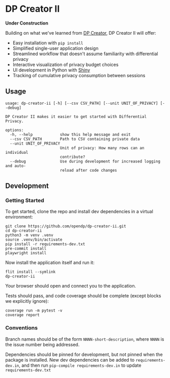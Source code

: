 # DP Creator II

**Under Construction**

Building on what we've learned from [DP Creator](https://github.com/opendp/dpcreator), DP Creator II will offer:

- Easy installation with `pip install`
- Simplified single-user application design
- Streamlined workflow that doesn't assume familiarity with differential privacy
- Interactive visualization of privacy budget choices
- UI development in Python with [Shiny](https://shiny.posit.co/py/)
- Tracking of cumulative privacy consumption between sessions

## Usage

```
usage: dp-creator-ii [-h] [--csv CSV_PATH] [--unit UNIT_OF_PRIVACY] [--debug]

DP Creator II makes it easier to get started with Differential Privacy.

options:
  -h, --help            show this help message and exit
  --csv CSV_PATH        Path to CSV containing private data
  --unit UNIT_OF_PRIVACY
                        Unit of privacy: How many rows can an individual
                        contribute?
  --debug               Use during development for increased logging and auto-
                        reload after code changes
```


## Development

### Getting Started

To get started, clone the repo and install dev dependencies in a virtual environment:
```
git clone https://github.com/opendp/dp-creator-ii.git
cd dp-creator-ii
python3 -m venv .venv
source .venv/bin/activate
pip install -r requirements-dev.txt
pre-commit install
playwright install
```

Now install the application itself and run it:
```
flit install --symlink
dp-creator-ii
```
Your browser should open and connect you to the application.

Tests should pass, and code coverage should be complete (except blocks we explicitly ignore):
```
coverage run -m pytest -v
coverage report
```

### Conventions

Branch names should be of the form `NNNN-short-description`, where `NNNN` is the issue number being addressed.

Dependencies should be pinned for development, but not pinned when the package is installed.
New dev dependencies can be added to `requirements-dev.in`, and then run `pip-compile requirements-dev.in` to update `requirements-dev.txt`
